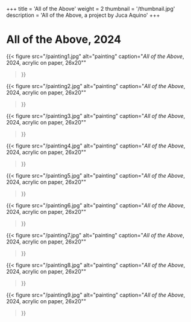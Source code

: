 +++
title = 'All of the Above'
weight = 2
thumbnail = '/thumbnail.jpg'
description = 'All of the Above, a project by Juca Aquino'
+++

# All of the Above, 2024

{{< figure
  src="/painting1.jpg"
  alt="painting"
  caption="*All of the Above*, 2024, acrylic on paper, 26x20\""
>}}

{{< figure
  src="/painting2.jpg"
  alt="painting"
  caption="*All of the Above*, 2024, acrylic on paper, 26x20\""
>}}

{{< figure
  src="/painting3.jpg"
  alt="painting"
  caption="*All of the Above*, 2024, acrylic on paper, 26x20\""
>}}

{{< figure
  src="/painting4.jpg"
  alt="painting"
  caption="*All of the Above*, 2024, acrylic on paper, 26x20\""
>}}

{{< figure
  src="/painting5.jpg"
  alt="painting"
  caption="*All of the Above*, 2024, acrylic on paper, 26x20\""
>}}

{{< figure
  src="/painting6.jpg"
  alt="painting"
  caption="*All of the Above*, 2024, acrylic on paper, 26x20\""
>}}

{{< figure
  src="/painting7.jpg"
  alt="painting"
  caption="*All of the Above*, 2024, acrylic on paper, 26x20\""
>}}

{{< figure
  src="/painting8.jpg"
  alt="painting"
  caption="*All of the Above*, 2024, acrylic on paper, 26x20\""
>}}

{{< figure
  src="/painting9.jpg"
  alt="painting"
  caption="*All of the Above*, 2024, acrylic on paper, 26x20\""
>}}
